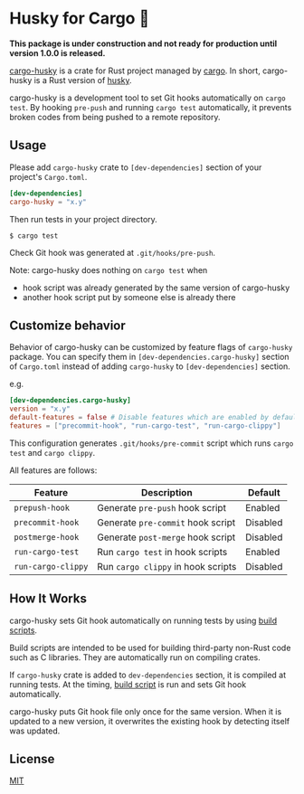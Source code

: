 Husky for Cargo :dog:
=====================

**This package is under construction and not ready for production until version 1.0.0 is released.**

[cargo-husky][] is a crate for Rust project managed by [cargo][]. In short, cargo-husky is a Rust
version of [husky][].

cargo-husky is a development tool to set Git hooks automatically on `cargo test`. By hooking `pre-push`
and running `cargo test` automatically, it prevents broken codes from being pushed to a remote
repository.


## Usage

Please add `cargo-husky` crate to `[dev-dependencies]` section of your project's `Cargo.toml`.

```toml
[dev-dependencies]
cargo-husky = "x.y"
```

Then run tests in your project directory.

```
$ cargo test
```

Check Git hook was generated at `.git/hooks/pre-push`.

Note: cargo-husky does nothing on `cargo test` when
- hook script was already generated by the same version of cargo-husky
- another hook script put by someone else is already there


## Customize behavior

Behavior of cargo-husky can be customized by feature flags of `cargo-husky` package.
You can specify them in `[dev-dependencies.cargo-husky]` section of `Cargo.toml` instead of adding
`cargo-husky` to `[dev-dependencies]` section.

e.g.

```toml
[dev-dependencies.cargo-husky]
version = "x.y"
default-features = false # Disable features which are enabled by default
features = ["precommit-hook", "run-cargo-test", "run-cargo-clippy"]
```

This configuration generates `.git/hooks/pre-commit` script which runs `cargo test` and `cargo clippy`.

All features are follows:

| Feature            | Description                        | Default  |
|--------------------|------------------------------------|----------|
| `prepush-hook`     | Generate `pre-push` hook script    | Enabled  |
| `precommit-hook`   | Generate `pre-commit` hook script  | Disabled |
| `postmerge-hook`   | Generate `post-merge` hook script  | Disabled |
| `run-cargo-test`   | Run `cargo test` in hook scripts   | Enabled  |
| `run-cargo-clippy` | Run `cargo clippy` in hook scripts | Disabled |


## How It Works

cargo-husky sets Git hook automatically on running tests by using [build scripts][].

Build scripts are intended to be used for building third-party non-Rust code such as C libraries.
They are automatically run on compiling crates.

If `cargo-husky` crate is added to `dev-dependencies` section, it is compiled at running tests.
At the timing, [build script](./build.rs) is run and sets Git hook automatically.

cargo-husky puts Git hook file only once for the same version. When it is updated to a new version,
it overwrites the existing hook by detecting itself was updated.


## License

[MIT](./LICENSE.txt)

[cargo-husky]: https://crates.io/crates/cargo-husky
[cargo]: https://github.com/rust-lang/cargo
[husky]: https://github.com/typicode/husky
[build scripts]: https://doc.rust-lang.org/cargo/reference/build-scripts.html
